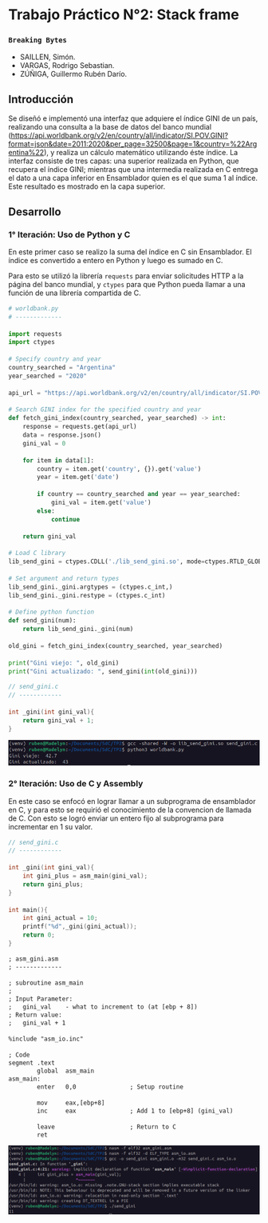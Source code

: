 # Trabajo Práctico N°2: Stack frame

### `Breaking Bytes`

- SAILLEN, Simón.
- VARGAS, Rodrigo Sebastian.
- ZÚÑIGA, Guillermo Rubén Darío.

## Introducción

Se diseñó e implementó una interfaz que adquiere el índice GINI de un país, realizando una consulta a la base de datos del banco mundial (https://api.worldbank.org/v2/en/country/all/indicator/SI.POV.GINI?format=json&date=2011:2020&per_page=32500&page=1&country=%22Argentina%22), y realiza un cálculo matemático utilizando éste índice. La interfaz consiste de tres capas: una superior realizada en Python, que recupera el índice GINI; mientras que una intermedia realizada en C entrega el dato a una capa inferior en Ensamblador quien es el que suma 1 al índice. Este resultado es mostrado en la capa superior.

## Desarrollo

### 1° Iteración: Uso de Python y C

En este primer caso se realizo la suma del índice en C sin Ensamblador. El índice es convertido a entero en Python y luego es sumado en C.

Para esto se utilizó la librería `requests` para enviar solicitudes HTTP a la página del banco mundial, y `ctypes` para que Python pueda llamar a una función de una librería compartida de C.

```Python
# worldbank.py
# -------------

import requests
import ctypes

# Specify country and year
country_searched = "Argentina"
year_searched = "2020"

api_url = "https://api.worldbank.org/v2/en/country/all/indicator/SI.POV.GINI?format=json&date=2011:2020&per_page=32500&page=1&country=%22Argentina%22"

# Search GINI index for the specified country and year
def fetch_gini_index(country_searched, year_searched) -> int:
    response = requests.get(api_url)
    data = response.json()
    gini_val = 0
                
    for item in data[1]:
        country = item.get('country', {}).get('value')
        year = item.get('date')
        
        if country == country_searched and year == year_searched:
            gini_val = item.get('value')
        else:
            continue
                
    return gini_val

# Load C library
lib_send_gini = ctypes.CDLL('./lib_send_gini.so', mode=ctypes.RTLD_GLOBAL)
    
# Set argument and return types
lib_send_gini._gini.argtypes = (ctypes.c_int,)
lib_send_gini._gini.restype = (ctypes.c_int)

# Define python function
def send_gini(num):
    return lib_send_gini._gini(num)

old_gini = fetch_gini_index(country_searched, year_searched)

print("Gini viejo: ", old_gini)
print("Gini actualizado: ", send_gini(int(old_gini)))
```

```C
// send_gini.c
// ------------

int _gini(int gini_val){
    return gini_val + 1;
}
```

![Prueba Python y C](img/py_c.png)

### 2° Iteración: Uso de C y Assembly

En este caso se enfocó en lograr llamar a un subprograma de ensamblador en C, y para esto se requirió el conocimiento de la convencion de llamada de C. Con esto se logró enviar un entero fijo al subprograma para incrementar en 1 su valor.

```C
// send_gini.c
// ------------

int _gini(int gini_val){
    int gini_plus = asm_main(gini_val);
    return gini_plus;
}

int main(){
    int gini_actual = 10;
    printf("%d",_gini(gini_actual));
    return 0;
}
```

```x86asm
; asm_gini.asm
; -------------

; subroutine asm_main
;
; Input Parameter:
;   gini_val    - what to increment to (at [ebp + 8])
; Return value:
;   gini_val + 1

%include "asm_io.inc"

; Code
segment .text
        global  asm_main
asm_main:
        enter   0,0               ; Setup routine
        
        mov     eax,[ebp+8]
        inc     eax               ; Add 1 to [ebp+8] (gini_val)

        leave                     ; Return to C
        ret

```

![Prueba C a assembly](img/c_asm.png)